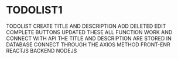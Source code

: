 # TODOLIST1
TODOLIST CREATE TITLE AND DESCRIPTION ADD DELETED EDIT COMPLETE BUTTONS UPDATED THESE ALL FUNCTION WORK AND CONNECT WITH API THE TITLE AND DESCRIPTION ARE STORED IN DATABASE CONNECT THROUGH THE AXIOS METHOD FRONT-ENR REACTJS BACKEND NODEJS
